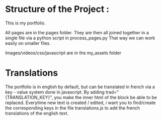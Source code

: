 # Structure of the Project :
This is my portfolio.

All pages are in the pages folder. They are then all joined together in a single file via a python script in process_pages.py
That way we can work easily on smaller files.

Images/videos/css/javascript are in the my_assets folder

# Translations

The portfolio is in english by default, but can be translated in french via a key - value system done in javascript.
By adding trad="{TRANSLATION_KEY}", you make the inner html of the block be able to be replaced.
Everytime new text is created / edited, i want you to find/create the corresponding keys in the file translations.js to add the french translations of the english text.
